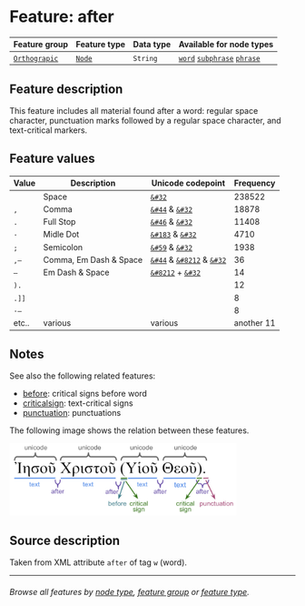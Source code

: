 # Feature: after

Feature group | Feature type | Data type | Available for node types
---  | --- | --- | --- 
[`Orthograpic`](featuresbygroup.md#orthograpic-features) | [`Node`](featuresbyfeaturetype.md#node-features) | `String` | [`word`](featuresbynodetype.md#word-nodes) [`subphrase`](featuresbynodetype.md#subphrase-nodes) [`phrase`](featuresbynodetype.md#phrase-nodes)

## Feature description 

This feature includes all material found after a word: regular space character,  punctuation marks followed by a regular space character, and text-critical markers. 

## Feature values 

Value | Description | Unicode codepoint | Frequency
---  |  --- | --- | ---
` ` | Space | [`&#32`](https://www.codetable.net/decimal/32)  |  238522
`, ` | Comma | [`&#44`](https://www.codetable.net/decimal/44) & [`&#32`](https://www.codetable.net/decimal/32)   | 18878
`. ` | Full Stop | [`&#46`](https://www.codetable.net/decimal/46) & [`&#32`](https://www.codetable.net/decimal/32)| 11408
`· ` | Midle Dot | [`&#183`](https://www.codetable.net/decimal/183) & [`&#32`](https://www.codetable.net/decimal/32) | 4710
`; ` | Semicolon | [`&#59`](https://www.codetable.net/decimal/59) & [`&#32`](https://www.codetable.net/decimal/32) | 1938
`,— ` | Comma, Em Dash & Space | [`&#44`](https://www.codetable.net/decimal/44) & [`&#8212`](https://www.codetable.net/decimal/8212)  & [`&#32`](https://www.codetable.net/decimal/32) |  36
`— ` | Em Dash & Space | [`&#8212`](https://www.codetable.net/decimal/8212) + [`&#32`](https://www.codetable.net/decimal/32) | 14
`). ` | | | 12
`.]] ` | | | 8
`·— ` | | | 8
etc.. | various | various | another 11

## Notes

See also the following related features:
   * [before](before.md#start): critical signs before word
   * [criticalsign](criticalsign.md#start): text-critical signs
   * [punctuation](punctuation.md#start): punctuations

The following image shows the relation between these features.

<img src="images/details_surface_features.png" width="400" >

## Source description

Taken from XML attribute `after` of tag `w` (word).

---
###### *Browse all features by [node type](featuresbynodetype.md#readme), [feature group](featuresbygroup.md#readme) or [feature type](featuresbyfeaturetype.md#readme).*

